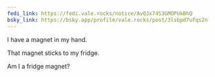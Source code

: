 ```yaml
---
fedi_link: https://fedi.vale.rocks/notice/AvQJx74S3GMOPUkBhQ
bsky_link: https://bsky.app/profile/vale.rocks/post/3lsbpd7ufqs2n
---
```


I have a magnet in my hand.

That magnet sticks to my fridge.

Am I a fridge magnet?
